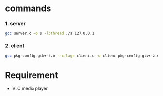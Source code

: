 # commands
### 1. server
```sh
gcc server.c -o s -lpthread ./s 127.0.0.1
```

### 2. client
```sh
gcc pkg-config gtk+-2.0 --cflags client.c -o client pkg-config gtk+-2.0 --libs ./client 127.0.0.1
```
# Requirement
- VLC media player 
